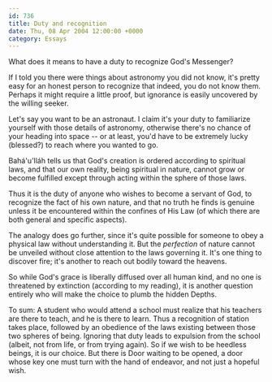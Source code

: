 ```yaml
---
id: 736
title: Duty and recognition
date: Thu, 08 Apr 2004 12:00:00 +0000
category: Essays
---
```


What does it means to have a duty to recognize God's Messenger?

If I told you there were things about astronomy you did not know, it's
pretty easy for an honest person to recognize that indeed, you do not
know them.  Perhaps it might require a little proof, but ignorance is
easily uncovered by the willing seeker.

Let's say you want to be an astronaut.  I claim it's your duty to
familiarize yourself with those details of astronomy, otherwise there's
no chance of your heading into space -- or at least, you'd have to be
extremely lucky (blessed?) to reach where you wanted to go.

Bahá'u'lláh tells us that God's creation is ordered according to
spiritual laws, and that our own reality, being spiritual in nature,
cannot grow or become fulfilled except through acting within the sphere
of those laws.

Thus it is the duty of anyone who wishes to become a servant of God, to
recognize the fact of his own nature, and that no truth he finds is
genuine unless it be encountered within the confines of His Law (of
which there are both general and specific aspects).

The analogy does go further, since it's quite possible for someone to
obey a physical law without understanding it.  But the *perfection* of
nature cannot be unveiled without close attention to the laws governing
it.  It's one thing to discover fire; it's another to reach out bodily
toward the heavens.

So while God's grace is liberally diffused over all human kind, and no
one is threatened by extinction (according to my reading), it is another
question entirely who will make the choice to plumb the hidden Depths.

To sum: A student who would attend a school must realize that his
teachers are there to teach, and he is there to learn.  Thus a
recognition of station takes place, followed by an obedience of the laws
existing between those two spheres of being.  Ignoring that duty leads
to expulsion from the school (albeit, not from life, or from trying
again).  So if we wish to be heedless beings, it is our choice.  But
there is Door waiting to be opened, a door whose key one must turn with
the hand of endeavor, and not just a hopeful wish.


